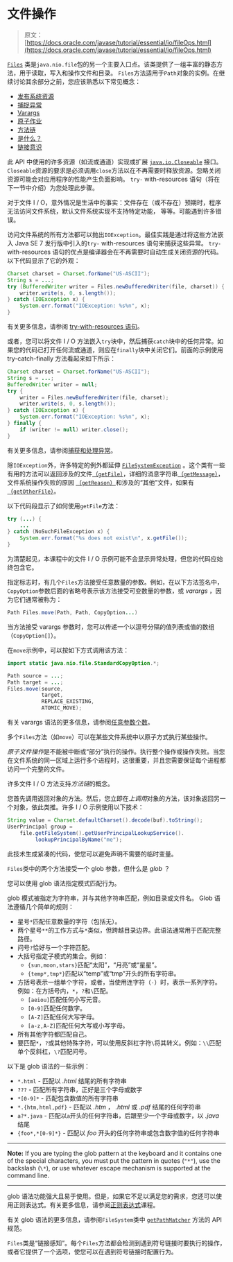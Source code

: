 # 文件操作

> 原文： [https://docs.oracle.com/javase/tutorial/essential/io/fileOps.html](https://docs.oracle.com/javase/tutorial/essential/io/fileOps.html)

[`Files`](https://docs.oracle.com/javase/8/docs/api/java/nio/file/Files.html) 类是`java.nio.file`包的另一个主要入口点。该类提供了一组丰富的静态方法，用于读取，写入和操作文件和目录。 `Files`方法适用于`Path`对象的实例。在继续讨论其余部分之前，您应该熟悉以下常见概念：

*   [发布系统资源](#resources)
*   [捕捉异常](#exception)
*   [Varargs](#varargs)
*   [原子作业](#atomic)
*   [方法链](#chaining)
*   [是什么？](#glob)
*   [链接意识](#linkaware)

此 API 中使用的许多资源（如流或通道）实现或扩展 [`java.io.Closeable`](https://docs.oracle.com/javase/8/docs/api/java/io/Closeable.html) 接口。 `Closeable`资源的要求是必须调用`close`方法以在不再需要时释放资源。忽略关闭资源可能会对应用程序的性能产生负面影响。 `try-` with-resources 语句（将在下一节中介绍）为您处理此步骤。

对于文件 I / O，意外情况是生活中的事实：文件存在（或不存在）预期时，程序无法访问文件系统，默认文件系统实现不支持特定功能， 等等。可能遇到许多错误。

访问文件系统的所有方法都可以抛出`IOException`。最佳实践是通过将这些方法嵌入 Java SE 7 发行版中引入的`try-` with-resources 语句来捕获这些异常。 `try-` with-resources 语句的优点是编译器会在不再需要时自动生成关闭资源的代码。以下代码显示了它的外观：

```java
Charset charset = Charset.forName("US-ASCII");
String s = ...;
try (BufferedWriter writer = Files.newBufferedWriter(file, charset)) {
    writer.write(s, 0, s.length());
} catch (IOException x) {
    System.err.format("IOException: %s%n", x);
}

```

有关更多信息，请参阅 [try-with-resources 语句](../../essential/exceptions/tryResourceClose.html)。

或者，您可以将文件 I / O 方法嵌入`try`块中，然后捕获`catch`块中的任何异常。如果您的代码已打开任何流或通道，则应在`finally`块中关闭它们。前面的示例使用 try-catch-finally 方法看起来如下所示：

```java
Charset charset = Charset.forName("US-ASCII");
String s = ...;
BufferedWriter writer = null;
try {
    writer = Files.newBufferedWriter(file, charset);
    writer.write(s, 0, s.length());
} catch (IOException x) {
    System.err.format("IOException: %s%n", x);
} finally {
    if (writer != null) writer.close();
}

```

有关更多信息，请参阅[捕获和处理异常](../../essential/exceptions/handling.html)。

除`IOException`外，许多特定的例外都延伸 [`FileSystemException`](https://docs.oracle.com/javase/8/docs/api/java/nio/file/FileSystemException.html) 。这个类有一些有用的方法可以返回涉及的文件[（`getFile`）](https://docs.oracle.com/javase/8/docs/api/java/nio/file/FileSystemException.html#getFile--)，详细的消息字符串[（`getMessage`）](https://docs.oracle.com/javase/8/docs/api/java/nio/file/FileSystemException.html#getMessage--)，文件系统操作失败的原因 [（`getReason`）](https://docs.oracle.com/javase/8/docs/api/java/nio/file/FileSystemException.html#getReason--)和涉及的“其他”文件，如果有[（`getOtherFile`）](https://docs.oracle.com/javase/8/docs/api/java/nio/file/FileSystemException.html#getOtherFile--)。

以下代码段显示了如何使用`getFile`方法：

```java
try (...) {
    ...    
} catch (NoSuchFileException x) {
    System.err.format("%s does not exist\n", x.getFile());
}

```

为清楚起见，本课程中的文件 I / O 示例可能不会显示异常处理，但您的代码应始终包含它。

指定标志时，有几个`Files`方法接受任意数量的参数。例如，在以下方法签名中，`CopyOption`参数后面的省略号表示该方法接受可变数量的参数，或 _varargs_ ，因为它们通常被称为：

```java
Path Files.move(Path, Path, CopyOption...)

```

当方法接受 varargs 参数时，您可以传递一个以逗号分隔的值列表或值的数组（`CopyOption[]`）。

在`move`示例中，可以按如下方式调用该方法：

```java
import static java.nio.file.StandardCopyOption.*;

Path source = ...;
Path target = ...;
Files.move(source,
           target,
           REPLACE_EXISTING,
           ATOMIC_MOVE);

```

有关 varargs 语法的更多信息，请参阅[任意参数个数](../../java/javaOO/arguments.html#varargs)。

多个`Files`方法（如`move`）可以在某些文件系统中以原子方式执行某些操作。

*原子文件操作*是不能被中断或“部分”执行的操作。执行整个操作或操作失败。当您在文件系统的同一区域上运行多个进程时，这很重要，并且您需要保证每个进程都访问一个完整的文件。

许多文件 I / O 方法支持*方法链*的概念。

您首先调用返回对象的方法。然后，您立即在*上调用*对象的方法，该对象返回另一个对象，依此类推。许多 I / O 示例使用以下技术：

```java
String value = Charset.defaultCharset().decode(buf).toString();
UserPrincipal group =
    file.getFileSystem().getUserPrincipalLookupService().
         lookupPrincipalByName("me");

```

此技术生成紧凑的代码，使您可以避免声明不需要的临时变量。

`Files`类中的两个方法接受一个 glob 参数，但什么是 _glob_ ？

您可以使用 glob 语法指定模式匹配行为。

glob 模式被指定为字符串，并与其他字符串匹配，例如目录或文件名。 Glob 语法遵循几个简单的规则：

*   星号`*`匹配任意数量的字符（包括无）。
*   两个星号`**`的工作方式与`*`类似，但跨越目录边界。此语法通常用于匹配完整路径。
*   问号`?`恰好与一个字符匹配。
*   大括号指定子模式的集合。例如：
    *   `{sun,moon,stars}`匹配“太阳”，“月亮”或“星星”。
    *   `{temp*,tmp*}`匹配以“temp”或“tmp”开头的所有字符串。
*   方括号表示一组单个字符，或者，当使用连字符（`-`）时，表示一系列字符。例如：在方括号内，`*`，`?`和`\`匹配。
    *   `[aeiou]`匹配任何小写元音。
    *   `[0-9]`匹配任何数字。
    *   `[A-Z]`匹配任何大写字母。
    *   `[a-z,A-Z]`匹配任何大写或小写字母。
*   所有其他字符都匹配自己。
*   要匹配`*`，`?`或其他特殊字符，可以使用反斜杠字符`\`将其转义。例如：`\\`匹配单个反斜杠，`\?`匹配问号。

以下是 glob 语法的一些示例：

*   `*.html` - 匹配以 _.html_ 结尾的所有字符串
*   `???` - 匹配所有字符串，正好是三个字母或数字
*   `*[0-9]*` - 匹配包含数值的所有字符串
*   `*.{htm,html,pdf}` - 匹配以 _.htm_ ， _.html_ 或 _.pdf_ 结尾的任何字符串
*   `a?*.java` - 匹配以`a`开头的任何字符串，后跟至少一个字母或数字，以 _.java_ 结尾
*   `{foo*,*[0-9]*}` - 匹配以 _foo_ 开头的任何字符串或包含数字值的任何字符串

* * *

**Note:** If you are typing the glob pattern at the keyboard and it contains one of the special characters, you must put the pattern in quotes (`"*"`), use the backslash (`\*`), or use whatever escape mechanism is supported at the command line.

* * *

glob 语法功能强大且易于使用。但是，如果它不足以满足您的需求，您还可以使用正则表达式。有关更多信息，请参阅[正则表达式](../../essential/regex/index.html)课程。

有关 glob 语法的更多信息，请参阅`FileSystem`类中 [`getPathMatcher`](https://docs.oracle.com/javase/8/docs/api/java/nio/file/FileSystem.html#getPathMatcher-java.lang.String-) 方法的 API 规范。

`Files`类是“链接感知”。每个`Files`方法都会检测到遇到符号链接时要执行的操作，或者它提供了一个选项，使您可以在遇到符号链接时配置行为。